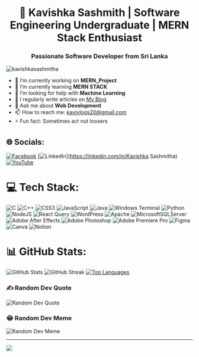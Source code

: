 <!-- Header -->
<h1 align="center">🚀 Kavishka Sashmith | Software Engineering Undergraduate | MERN Stack Enthusiast</h1>
<h3 align="center">Passionate Software Developer from Sri Lanka</h3>

<!-- Profile Views Badge -->
<p align="left"> <img src="https://komarev.com/ghpvc/?username=kavishkasashmitha&label=Profile%20views&color=0e75b6&style=flat" alt="kavishkasashmitha" /> </p>

<!-- Current Status -->
- 🔭 I’m currently working on **MERN_Project**
- 🌱 I’m currently learning **MERN STACK**
- 🤝 I’m looking for help with **Machine Learning**
- 📝 I regularly write articles on [My Blog](https://kavibro23.blogspot.com/)
- 💬 Ask me about **Web Development**
- 📫 How to reach me: [kavivlogs20@gmail.com](mailto:kavivlogs20@gmail.com)
- ⚡ Fun fact: Sometimes act nut loosers

<!-- Connect with Me -->
## 🌐 Socials:
[![Facebook](https://img.shields.io/badge/Facebook-%231877F2.svg?logo=Facebook&logoColor=white)](https://facebook.com/kavishkasashmitha) [![LinkedIn](https://img.shields.io/badge/LinkedIn-%230077B5.svg?logo=linkedin&logoColor=white)](https://linkedin.com/in/Kavishka Sashmitha) [![YouTube](https://img.shields.io/badge/YouTube-%23FF0000.svg?logo=YouTube&logoColor=white)](https://youtube.com/@kvlogs124) 

<!-- Tech Stack -->
# 💻 Tech Stack:
![C](https://img.shields.io/badge/c-%2300599C.svg?style=for-the-badge&logo=c&logoColor=white) ![C++](https://img.shields.io/badge/c++-%2300599C.svg?style=for-the-badge&logo=c%2B%2B&logoColor=white) ![CSS3](https://img.shields.io/badge/css3-%231572B6.svg?style=for-the-badge&logo=css3&logoColor=white) ![JavaScript](https://img.shields.io/badge/javascript-%23323330.svg?style=for-the-badge&logo=javascript&logoColor=%23F7DF1E) ![Java](https://img.shields.io/badge/java-%23ED8B00.svg?style=for-the-badge&logo=openjdk&logoColor=white) ![Windows Terminal](https://img.shields.io/badge/Windows%20Terminal-%234D4D4D.svg?style=for-the-badge&logo=windows-terminal&logoColor=white) ![Python](https://img.shields.io/badge/python-3670A0?style=for-the-badge&logo=python&logoColor=ffdd54) ![NodeJS](https://img.shields.io/badge/node.js-6DA55F?style=for-the-badge&logo=node.js&logoColor=white) ![React Query](https://img.shields.io/badge/-React%20Query-FF4154?style=for-the-badge&logo=react%20query&logoColor=white) ![WordPress](https://img.shields.io/badge/WordPress-%23117AC9.svg?style=for-the-badge&logo=WordPress&logoColor=white) ![Apache](https://img.shields.io/badge/apache-%23D42029.svg?style=for-the-badge&logo=apache&logoColor=white) ![MicrosoftSQLServer](https://img.shields.io/badge/Microsoft%20SQL%20Server-CC2927?style=for-the-badge&logo=microsoft%20sql%20server&logoColor=white) ![Adobe After Effects](https://img.shields.io/badge/Adobe%20After%20Effects-9999FF.svg?style=for-the-badge&logo=Adobe%20After%20Effects&logoColor=white) ![Adobe Photoshop](https://img.shields.io/badge/adobe%20photoshop-%2331A8FF.svg?style=for-the-badge&logo=adobe%20photoshop&logoColor=white) ![Adobe Premiere Pro](https://img.shields.io/badge/Adobe%20Premiere%20Pro-9999FF.svg?style=for-the-badge&logo=Adobe%20Premiere%20Pro&logoColor=white) ![Figma](https://img.shields.io/badge/figma-%23F24E1E.svg?style=for-the-badge&logo=figma&logoColor=white) ![Canva](https://img.shields.io/badge/Canva-%2300C4CC.svg?style=for-the-badge&logo=Canva&logoColor=white) ![Notion](https://img.shields.io/badge/Notion-%23000000.svg?style=for-the-badge&logo=notion&logoColor=white)

<!-- GitHub Stats -->
# 📊 GitHub Stats:
![GitHub Stats](https://github-readme-stats.vercel.app/api?username=kavishkasashmitha&theme=dark&hide_border=false&include_all_commits=false&count_private=false)
![GitHub Streak](https://github-readme-streak-stats.herokuapp.com/?user=kavishkasashmitha&theme=dark&hide_border=false)
[![Top Languages](https://github-readme-stats-git-masterrstaa-rickstaa.vercel.app/api/top-langs/?username=kavishkasashmitha&theme=dark)](https://github.com/anuraghazra/github-readme-stats)

<!-- Random Dev Quote -->
### ✍️ Random Dev Quote
![Random Dev Quote](https://quotes-github-readme.vercel.app/api?type=horizontal&theme=radical)

<!-- Random Dev Meme -->
### 😂 Random Dev Meme
![Random Dev Meme](https://randommeme-five.vercel.app/)

---
[![](https://visitcount.itsvg.in/api?id=kavishkasashmitha&icon=0&color=0)](https://visitcount.itsvg.in)
<!-- Proudly created with GPRM ( https://gprm.itsvg.in ) -->
